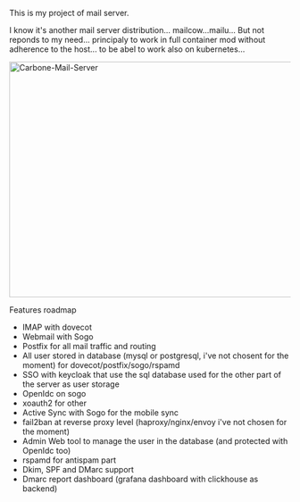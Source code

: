 This is my project of mail server.

I know it's another mail server distribution... mailcow...mailu...
But not reponds to my need... principaly to work in full container mod without adherence to the host... to be abel to work also on kubernetes...


<img width="740" height="422" alt="Carbone-Mail-Server" src="https://github.com/user-attachments/assets/f979f6f6-5c93-47d7-82be-f64eaa1fae91" />

Features roadmap

- IMAP with dovecot
- Webmail with Sogo
- Postfix for all mail traffic and routing
- All user stored in database (mysql or postgresql, i've not chosent for the moment) for dovecot/postfix/sogo/rspamd
- SSO with keycloak that use the sql database used for the other part of the server as user storage
- OpenIdc on sogo
- xoauth2 for other
- Active Sync with Sogo for the mobile sync
- fail2ban at reverse proxy level (haproxy/nginx/envoy i've not chosen for the moment)
- Admin Web tool to manage the user in the database (and protected with OpenIdc too)
- rspamd for antispam part
- Dkim, SPF and DMarc support
- Dmarc report dashboard (grafana dashboard with clickhouse as backend)
